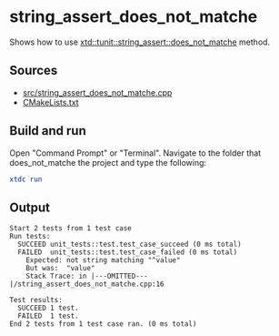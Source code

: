 # string_assert_does_not_matche

Shows how to use [xtd::tunit::string_assert::does_not_matche](https://gammasoft71.github.io/xtd/reference_guides/latest/classxtd_1_1tunit_1_1string__assert.html#a6aedba26e1575a04525c9df7d64ce43e) method.

## Sources

* [src/string_assert_does_not_matche.cpp](src/string_assert_does_not_matche.cpp)
* [CMakeLists.txt](CMakeLists.txt)

## Build and run

Open "Command Prompt" or "Terminal". Navigate to the folder that does_not_matche the project and type the following:

```cmake
xtdc run
```

## Output

```
Start 2 tests from 1 test case
Run tests:
  SUCCEED unit_tests::test.test_case_succeed (0 ms total)
  FAILED  unit_tests::test.test_case_failed (0 ms total)
    Expected: not string matching "^value"
    But was:  "value"
    Stack Trace: in |---OMITTED---|/string_assert_does_not_matche.cpp:16

Test results:
  SUCCEED 1 test.
  FAILED  1 test.
End 2 tests from 1 test case ran. (0 ms total)
```
